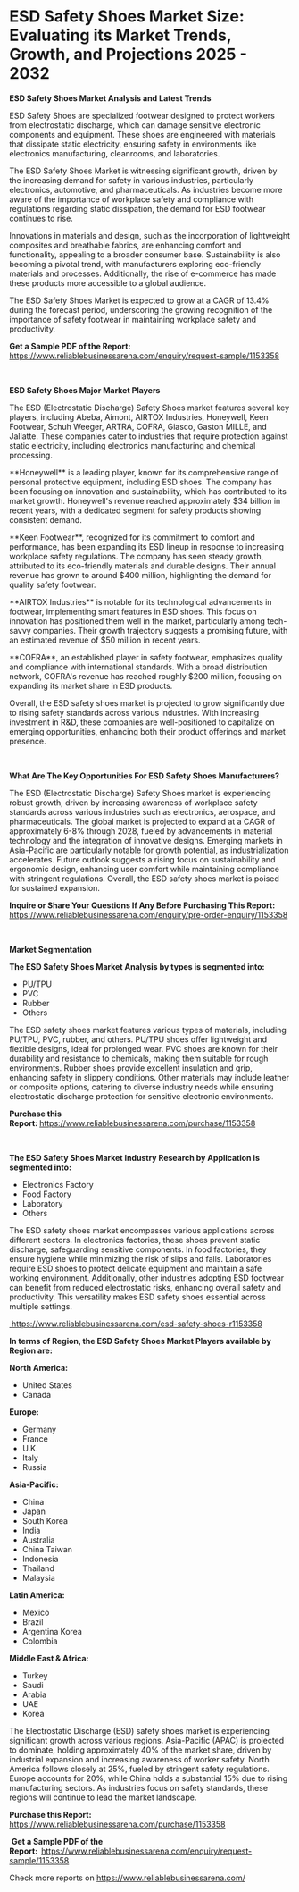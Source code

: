 <p><h1>ESD Safety Shoes Market Size: Evaluating its Market Trends, Growth, and Projections 2025 - 2032</h1></p><p><strong>ESD Safety Shoes Market Analysis and Latest Trends</strong></p>
<p><p>ESD Safety Shoes are specialized footwear designed to protect workers from electrostatic discharge, which can damage sensitive electronic components and equipment. These shoes are engineered with materials that dissipate static electricity, ensuring safety in environments like electronics manufacturing, cleanrooms, and laboratories. </p><p>The ESD Safety Shoes Market is witnessing significant growth, driven by the increasing demand for safety in various industries, particularly electronics, automotive, and pharmaceuticals. As industries become more aware of the importance of workplace safety and compliance with regulations regarding static dissipation, the demand for ESD footwear continues to rise. </p><p>Innovations in materials and design, such as the incorporation of lightweight composites and breathable fabrics, are enhancing comfort and functionality, appealing to a broader consumer base. Sustainability is also becoming a pivotal trend, with manufacturers exploring eco-friendly materials and processes. Additionally, the rise of e-commerce has made these products more accessible to a global audience. </p><p>The ESD Safety Shoes Market is expected to grow at a CAGR of 13.4% during the forecast period, underscoring the growing recognition of the importance of safety footwear in maintaining workplace safety and productivity.</p></p>
<p><strong>Get a Sample PDF of the Report:&nbsp;</strong> <a href="https://www.reliablebusinessarena.com/enquiry/request-sample/1153358?utm_campaign=2110&utm_medium=2&utm_source=Github&utm_content=ia&utm_term=07022025&utm_id=esd-safety-shoes">https://www.reliablebusinessarena.com/enquiry/request-sample/1153358</a></p>
<p>&nbsp;</p>
<p><strong>ESD Safety Shoes Major Market Players</strong></p>
<p><p>The ESD (Electrostatic Discharge) Safety Shoes market features several key players, including Abeba, Aimont, AIRTOX Industries, Honeywell, Keen Footwear, Schuh Weeger, ARTRA, COFRA, Giasco, Gaston MILLE, and Jallatte. These companies cater to industries that require protection against static electricity, including electronics manufacturing and chemical processing.</p><p>**Honeywell** is a leading player, known for its comprehensive range of personal protective equipment, including ESD shoes. The company has been focusing on innovation and sustainability, which has contributed to its market growth. Honeywell's revenue reached approximately $34 billion in recent years, with a dedicated segment for safety products showing consistent demand.</p><p>**Keen Footwear**, recognized for its commitment to comfort and performance, has been expanding its ESD lineup in response to increasing workplace safety regulations. The company has seen steady growth, attributed to its eco-friendly materials and durable designs. Their annual revenue has grown to around $400 million, highlighting the demand for quality safety footwear.</p><p>**AIRTOX Industries** is notable for its technological advancements in footwear, implementing smart features in ESD shoes. This focus on innovation has positioned them well in the market, particularly among tech-savvy companies. Their growth trajectory suggests a promising future, with an estimated revenue of $50 million in recent years.</p><p>**COFRA**, an established player in safety footwear, emphasizes quality and compliance with international standards. With a broad distribution network, COFRA's revenue has reached roughly $200 million, focusing on expanding its market share in ESD products.</p><p>Overall, the ESD safety shoes market is projected to grow significantly due to rising safety standards across various industries. With increasing investment in R&D, these companies are well-positioned to capitalize on emerging opportunities, enhancing both their product offerings and market presence.</p></p>
<p>&nbsp;</p>
<p><strong>What Are The Key Opportunities For ESD Safety Shoes Manufacturers?</strong></p>
<p><p>The ESD (Electrostatic Discharge) Safety Shoes market is experiencing robust growth, driven by increasing awareness of workplace safety standards across various industries such as electronics, aerospace, and pharmaceuticals. The global market is projected to expand at a CAGR of approximately 6-8% through 2028, fueled by advancements in material technology and the integration of innovative designs. Emerging markets in Asia-Pacific are particularly notable for growth potential, as industrialization accelerates. Future outlook suggests a rising focus on sustainability and ergonomic design, enhancing user comfort while maintaining compliance with stringent regulations. Overall, the ESD safety shoes market is poised for sustained expansion.</p></p>
<p><strong>Inquire or Share Your Questions If Any Before Purchasing This Report:</strong> <a href="https://www.reliablebusinessarena.com/enquiry/pre-order-enquiry/1153358?utm_campaign=2110&utm_medium=2&utm_source=Github&utm_content=ia&utm_term=07022025&utm_id=esd-safety-shoes">https://www.reliablebusinessarena.com/enquiry/pre-order-enquiry/1153358</a></p>
<p>&nbsp;</p>
<p><strong>Market Segmentation</strong></p>
<p><strong>The ESD Safety Shoes Market Analysis by types is segmented into:</strong></p>
<p><ul><li>PU/TPU</li><li>PVC</li><li>Rubber</li><li>Others</li></ul></p>
<p><p>The ESD safety shoes market features various types of materials, including PU/TPU, PVC, rubber, and others. PU/TPU shoes offer lightweight and flexible designs, ideal for prolonged wear. PVC shoes are known for their durability and resistance to chemicals, making them suitable for rough environments. Rubber shoes provide excellent insulation and grip, enhancing safety in slippery conditions. Other materials may include leather or composite options, catering to diverse industry needs while ensuring electrostatic discharge protection for sensitive electronic environments.</p></p>
<p><strong>Purchase this Report:&nbsp;</strong><a href="https://www.reliablebusinessarena.com/purchase/1153358?utm_campaign=2110&utm_medium=2&utm_source=Github&utm_content=ia&utm_term=07022025&utm_id=esd-safety-shoes">https://www.reliablebusinessarena.com/purchase/1153358</a></p>
<p>&nbsp;</p>
<p><strong>The ESD Safety Shoes Market Industry Research by Application is segmented into:</strong></p>
<p><ul><li>Electronics Factory</li><li>Food Factory</li><li>Laboratory</li><li>Others</li></ul></p>
<p><p>The ESD safety shoes market encompasses various applications across different sectors. In electronics factories, these shoes prevent static discharge, safeguarding sensitive components. In food factories, they ensure hygiene while minimizing the risk of slips and falls. Laboratories require ESD shoes to protect delicate equipment and maintain a safe working environment. Additionally, other industries adopting ESD footwear can benefit from reduced electrostatic risks, enhancing overall safety and productivity. This versatility makes ESD safety shoes essential across multiple settings.</p></p>
<p><a href="https://www.reliablebusinessarena.com/esd-safety-shoes-r1153358?utm_campaign=2110&utm_medium=2&utm_source=Github&utm_content=ia&utm_term=07022025&utm_id=esd-safety-shoes">&nbsp;https://www.reliablebusinessarena.com/esd-safety-shoes-r1153358</a></p>
<p><strong>In terms of Region, the ESD Safety Shoes Market Players available by Region are:</strong></p>
<p>
    <p> <strong> North America: </strong>
        <ul>
            <li>United States</li>
            <li>Canada</li>
        </ul>
        </p> 
    <p> <strong> Europe: </strong>
        <ul>
            <li>Germany</li>
            <li>France</li>
            <li>U.K.</li>
            <li>Italy</li>
            <li>Russia</li>
        </ul>
        </p> 
    <p> <strong> Asia-Pacific: </strong>
        <ul>
            <li>China</li>
            <li>Japan</li>
            <li>South Korea</li>
            <li>India</li>
            <li>Australia</li>
            <li>China Taiwan</li>
            <li>Indonesia</li>
            <li>Thailand</li>
            <li>Malaysia</li>
        </ul>
        </p> 
    <p> <strong> Latin America: </strong>
        <ul>
            <li>Mexico</li>
            <li>Brazil</li>
            <li>Argentina Korea</li>
            <li>Colombia</li>
        </ul>
        </p> 
    <p> <strong> Middle East & Africa: </strong>
        <ul>
            <li>Turkey</li>
            <li>Saudi</li>
            <li>Arabia</li>
            <li>UAE</li>
            <li>Korea</li>
        </ul>
    </p>
    </p>
<p><p>The Electrostatic Discharge (ESD) safety shoes market is experiencing significant growth across various regions. Asia-Pacific (APAC) is projected to dominate, holding approximately 40% of the market share, driven by industrial expansion and increasing awareness of worker safety. North America follows closely at 25%, fueled by stringent safety regulations. Europe accounts for 20%, while China holds a substantial 15% due to rising manufacturing sectors. As industries focus on safety standards, these regions will continue to lead the market landscape.</p></p>
<p><strong>Purchase this Report: </strong><a href="https://www.reliablebusinessarena.com/purchase/1153358?utm_campaign=2110&utm_medium=2&utm_source=Github&utm_content=ia&utm_term=07022025&utm_id=esd-safety-shoes">https://www.reliablebusinessarena.com/purchase/1153358</a></p>
<p>&nbsp;<strong>Get a Sample PDF of the Report:&nbsp;&nbsp;</strong><a href="https://www.reliablebusinessarena.com/enquiry/request-sample/1153358?utm_campaign=2110&utm_medium=2&utm_source=Github&utm_content=ia&utm_term=07022025&utm_id=esd-safety-shoes">https://www.reliablebusinessarena.com/enquiry/request-sample/1153358</a></p>
<p><strong></strong></p>
<p>Check more reports on <a href="https://www.reliablebusinessarena.com/?utm_campaign=2110&utm_medium=2&utm_source=Github&utm_content=ia&utm_term=07022025&utm_id=esd-safety-shoes">https://www.reliablebusinessarena.com/</a></p>